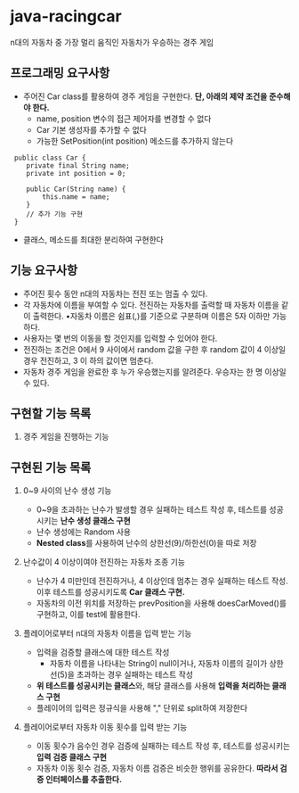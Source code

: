 # java-racingcar
n대의 자동차 중 가장 멀리 움직인 자동차가 우승하는 경주 게임

## 프로그래밍 요구사항
* 주어진 Car class를 활용하여 경주 게임을 구현한다. **단, 아래의 제약 조건을 준수해야 한다.**
    * name, position 변수의 접근 제어자를 변경할 수 없다
    * Car 기본 생성자를 추가할 수 없다
    * 가능한 SetPosition(int position) 메소드를 추가하지 않는다

```$java
 public class Car {
    private final String name;
    private int position = 0;
    
    public Car(String name) {
        this.name = name;
    }
    // 추가 기능 구현
 }
```
* 클래스, 메소드를 최대한 분리하여 구현한다

## 기능 요구사항
* 주어진 횟수 동안 n대의 자동차는 전진 또는 멈출 수 있다.
* 각 자동차에 이름을 부여할 수 있다. 전진하는 자동차를 출력할 때 자동차 이름을 같이 출력한다. •자동차 이름은 쉼표(,)를 기준으로 구분하며 이름은 5자 이하만 가능하다.
* 사용자는 몇 번의 이동을 할 것인지를 입력할 수 있어야 한다.
* 전진하는 조건은 0에서 9 사이에서 random 값을 구한 후 random 값이 4 이상일 경우 전진하고, 3 이
하의 값이면 멈춘다.
* 자동차 경주 게임을 완료한 후 누가 우승했는지를 알려준다. 우승자는 한 명 이상일 수 있다.

## 구현할 기능 목록
1. 경주 게임을 진행하는 기능

## 구현된 기능 목록
1. 0~9 사이의 난수 생성 기능
    * 0~9을 초과하는 난수가 발생할 경우 실패하는 테스트 작성 후, 테스트를 성공시키는 **난수 생성 클래스 구현**
    * 난수 생성에는 Random 사용
    * **Nested class**를 사용하여 난수의 상한선(9)/하한선(0)을 따로 저장
    
2. 난수값이 4 이상이여야 전진하는 자동차 조종 기능
    * 난수가 4 미만인데 전진하거나, 4 이상인데 멈추는 경우 실패하는 테스트 작성. 이후 테스트를 성공시키도록 **Car 클래스 구현.**
    * 자동차의 이전 위치를 저장하는 prevPosition을 사용해 doesCarMoved()를 구현하고, 이를 test에 활용한다.
    
3. 플레이어로부터 n대의 자동차 이름을 입력 받는 기능
    * 입력을 검증할 클래스에 대한 테스트 작성
        * 자동차 이름을 나타내는 String이 null이거나, 자동차 이름의 길이가 상한선(5)을 초과하는 경우 실패하는 테스트 작성
    * **위 테스트를 성공시키는 클래스**와, 해당 클래스를 사용해 **입력을 처리하는 클래스 구현**
    * 플레이어의 입력은 정규식을 사용해 "," 단위로 split하여 저장한다

4. 플레이어로부터 자동차 이동 횟수를 입력 받는 기능
    * 이동 횟수가 음수인 경우 검증에 실패하는 테스트 작성 후, 테스트를 성공시키는 **입력 검증 클래스 구현**
    * 자동차 이동 횟수 검증, 자동차 이름 검증은 비슷한 행위를 공유한다. **따라서 검증 인터페이스를 추출한다.**